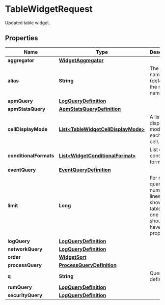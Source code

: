 

# TableWidgetRequest

Updated table widget.
## Properties

Name | Type | Description | Notes
------------ | ------------- | ------------- | -------------
**aggregator** | [**WidgetAggregator**](WidgetAggregator.md) |  |  [optional]
**alias** | **String** | The column name (defaults to the metric name). |  [optional]
**apmQuery** | [**LogQueryDefinition**](LogQueryDefinition.md) |  |  [optional]
**apmStatsQuery** | [**ApmStatsQueryDefinition**](ApmStatsQueryDefinition.md) |  |  [optional]
**cellDisplayMode** | [**List&lt;TableWidgetCellDisplayMode&gt;**](TableWidgetCellDisplayMode.md) | A list of display modes for each table cell. |  [optional]
**conditionalFormats** | [**List&lt;WidgetConditionalFormat&gt;**](WidgetConditionalFormat.md) | List of conditional formats. |  [optional]
**eventQuery** | [**EventQueryDefinition**](EventQueryDefinition.md) |  |  [optional]
**limit** | **Long** | For metric queries, the number of lines to show in the table. Only one request should have this property. |  [optional]
**logQuery** | [**LogQueryDefinition**](LogQueryDefinition.md) |  |  [optional]
**networkQuery** | [**LogQueryDefinition**](LogQueryDefinition.md) |  |  [optional]
**order** | [**WidgetSort**](WidgetSort.md) |  |  [optional]
**processQuery** | [**ProcessQueryDefinition**](ProcessQueryDefinition.md) |  |  [optional]
**q** | **String** | Query definition. |  [optional]
**rumQuery** | [**LogQueryDefinition**](LogQueryDefinition.md) |  |  [optional]
**securityQuery** | [**LogQueryDefinition**](LogQueryDefinition.md) |  |  [optional]



